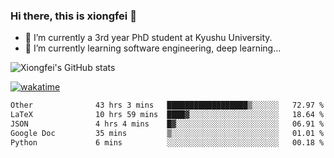 ### Hi there, this is xiongfei 👋


- 🔭 I’m currently a 3rd year PhD student at Kyushu University.
- 🌱 I’m currently learning software engineering, deep learning...

<!--
**X1on9f31/X1on9f31** is a ✨ _special_ ✨ repository because its `README.md` (this file) appears on your GitHub profile.
Here are some ideas to get you started:
-->

![Xiongfei's GitHub stats](https://github-readme-stats.vercel.app/api?username=X1on9f31)


[![wakatime](https://wakatime.com/badge/user/9e8d5516-d162-43e7-9563-87295d455a71.svg)](https://wakatime.com/@9e8d5516-d162-43e7-9563-87295d455a71)

<!--START_SECTION:waka-->

```txt
Other              43 hrs 3 mins   ██████████████████▒░░░░░░   72.97 %
LaTeX              10 hrs 59 mins  ████▓░░░░░░░░░░░░░░░░░░░░   18.64 %
JSON               4 hrs 4 mins    █▓░░░░░░░░░░░░░░░░░░░░░░░   06.91 %
Google Doc         35 mins         ▒░░░░░░░░░░░░░░░░░░░░░░░░   01.01 %
Python             6 mins          ░░░░░░░░░░░░░░░░░░░░░░░░░   00.18 %
```

<!--END_SECTION:waka-->

